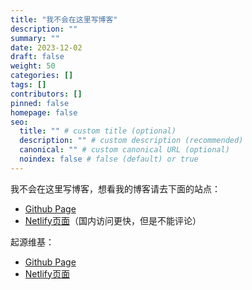 ```yaml
---
title: "我不会在这里写博客"
description: ""
summary: ""
date: 2023-12-02
draft: false
weight: 50
categories: []
tags: []
contributors: []
pinned: false
homepage: false
seo:
  title: "" # custom title (optional)
  description: "" # custom description (recommended)
  canonical: "" # custom canonical URL (optional)
  noindex: false # false (default) or true
---
```


我不会在这里写博客，想看我的博客请去下面的站点：

- [Github Page](https://github.com/obscurefreeman/blog)
- [Netlify页面](https://obscurefreeman.netlify.app/)（国内访问更快，但是不能评论）

起源维基：

- [Github Page](https://obscurefreeman.github.io/sourcewiki/)
- [Netlify页面](https://sourcewiki.netlify.app/)
